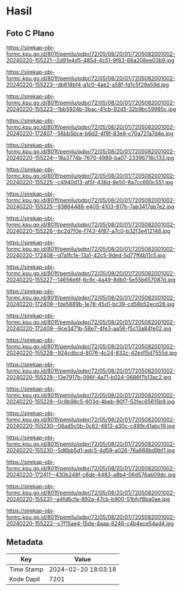 # Hasil

## Foto C Plano

https://sirekap-obj-formc.kpu.go.id/801f/pemilu/pdpr/72/05/08/20/01/7205082001002-20240220-155221--2d91e4d5-485d-4c51-9f83-66a208ee03b9.jpg

https://sirekap-obj-formc.kpu.go.id/801f/pemilu/pdpr/72/05/08/20/01/7205082001002-20240220-155223--db618bf4-a1c0-4ae2-a58f-fd1c5f29a59d.jpg

https://sirekap-obj-formc.kpu.go.id/801f/pemilu/pdpr/72/05/08/20/01/7205082001002-20240220-155223--1bb5924b-3bac-41cb-92d5-32b9bc59985c.jpg

https://sirekap-obj-formc.kpu.go.id/801f/pemilu/pdpr/72/05/08/20/01/7205082001002-20240220-172407--56bb5bce-b6d2-4f9f-83e8-c70a721a7d4e.jpg

https://sirekap-obj-formc.kpu.go.id/801f/pemilu/pdpr/72/05/08/20/01/7205082001002-20240220-155224--18a3774b-7670-4989-ba07-23396718c133.jpg

https://sirekap-obj-formc.kpu.go.id/801f/pemilu/pdpr/72/05/08/20/01/7205082001002-20240220-155225--c4940d13-af5f-436d-8e50-8a7cc660c551.jpg

https://sirekap-obj-formc.kpu.go.id/801f/pemilu/pdpr/72/05/08/20/01/7205082001002-20240220-155225--93864488-e405-4103-817b-7ab3417ab7e2.jpg

https://sirekap-obj-formc.kpu.go.id/801f/pemilu/pdpr/72/05/08/20/01/7205082001002-20240220-155226--bc2d7f0e-f743-4f87-a7c0-b32f3e412148.jpg

https://sirekap-obj-formc.kpu.go.id/801f/pemilu/pdpr/72/05/08/20/01/7205082001002-20240220-172408--d7a1fc1e-13a1-42c5-9ded-5d77ff4b11c5.jpg

https://sirekap-obj-formc.kpu.go.id/801f/pemilu/pdpr/72/05/08/20/01/7205082001002-20240220-155227--14656e6f-6c9c-4a49-8db0-5e55b657087d.jpg

https://sirekap-obj-formc.kpu.go.id/801f/pemilu/pdpr/72/05/08/20/01/7205082001002-20240220-172409--fde5889b-1e78-45d1-bc39-cd58b52ecd28.jpg

https://sirekap-obj-formc.kpu.go.id/801f/pemilu/pdpr/72/05/08/20/01/7205082001002-20240220-172409--9ce3471b-58e7-4fe3-aa56-f5c13a84fe02.jpg

https://sirekap-obj-formc.kpu.go.id/801f/pemilu/pdpr/72/05/08/20/01/7205082001002-20240220-155228--924cdbcd-8076-4c24-832c-42ed15d7555d.jpg

https://sirekap-obj-formc.kpu.go.id/801f/pemilu/pdpr/72/05/08/20/01/7205082001002-20240220-155229--13e7917b-096f-4a71-b024-0686f7b13ac2.jpg

https://sirekap-obj-formc.kpu.go.id/801f/pemilu/pdpr/72/05/08/20/01/7205082001002-20240220-155229--0c8b98c5-603d-4beb-90f7-52fec65615b9.jpg

https://sirekap-obj-formc.kpu.go.id/801f/pemilu/pdpr/72/05/08/20/01/7205082001002-20240220-155230--06ad5c0b-0c62-4813-a30c-c499c41abc19.jpg

https://sirekap-obj-formc.kpu.go.id/801f/pemilu/pdpr/72/05/08/20/01/7205082001002-20240220-155230--5d6bb5d1-adc5-4d59-a026-76a868bd9bf1.jpg

https://sirekap-obj-formc.kpu.go.id/801f/pemilu/pdpr/72/05/08/20/01/7205082001002-20240220-172411--430b248f-c6de-4483-a8b4-06d576ab09dc.jpg

https://sirekap-obj-formc.kpu.go.id/801f/pemilu/pdpr/72/05/08/20/01/7205082001002-20240220-155231--a4fd6cfa-892a-47cb-b900-51bfcf8ba0ae.jpg

https://sirekap-obj-formc.kpu.go.id/801f/pemilu/pdpr/72/05/08/20/01/7205082001002-20240220-155222--c7f15ae4-15de-4aaa-8246-c4b4ece54ad4.jpg


## Metadata

| Key        | Value               |
| ---------- | ------------------- |
| Time Stamp | 2024-02-20 18:03:18 |
| Kode Dapil | 7201                |



